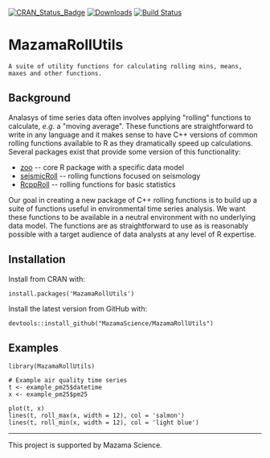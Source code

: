 [![CRAN\_Status\_Badge](http://www.r-pkg.org/badges/version/MazamaTimeSeries)](https://cran.r-project.org/package=MazamaTimeSeries)
[![Downloads](http://cranlogs.r-pkg.org/badges/MazamaTimeSeries)](https://cran.r-project.org/package=MazamaTimeSeries)
[![Build Status](https://travis-ci.org/MazamaScience/MazamaTimeSeries.svg?branch=master)](https://travis-ci.org/MazamaScience/MazamaTimeSeries)


# MazamaRollUtils

```
A suite of utility functions for calculating rolling mins, means, 
maxes and other functions.
```

## Background

Analasys of time series data often involves applying "rolling" functions to calculate,
_e.g._ a "moving average". These functions are straightforward to write in any language
and it makes sense to have C++ versions of common rolling functions available
to R as they dramatically speed up calculations. Several packages exist that 
provide some version of this functionality:

* [zoo](https://cran.r-project.org/web/packages/zoo/index.html) -- 
core R package with a specific data model
* [seismicRoll](https://cran.r-project.org/web/packages/seismicRoll/index.html) -- rolling functions focused on seismology
* [RcppRoll](https://cran.r-project.org/web/packages/RcppRoll/index.html) --
rolling functions for basic statistics

Our goal in creating a new package of C++ rolling functions is to build up a
suite of functions useful in environmental time series analysis. We want these
functions to be available in a neutral environment with no underlying data model. 
The functions are as straightforward to use as is reasonably possible with a 
target audience of data analysts at any level of R expertise.

## Installation

Install from CRAN with:

```
install.packages('MazamaRollUtils')
```

Install the latest version from GitHub with:

```
devtools::install_github("MazamaScience/MazamaRollUtils")
```

## Examples

```
library(MazamaRollUtils)

# Example air quality time series
t <- example_pm25$datetime
x <- example_pm25$pm25

plot(t, x)
lines(t, roll_max(x, width = 12), col = 'salmon')
lines(t, roll_min(x, width = 12), col = 'light blue')
```
----

This project is supported by Mazama Science.

